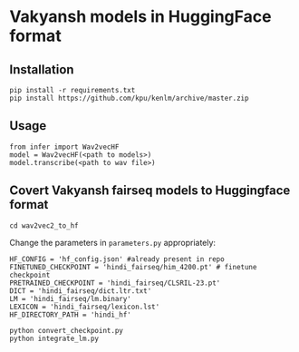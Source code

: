 # Vakyansh models in HuggingFace format

## Installation 
```
pip install -r requirements.txt
pip install https://github.com/kpu/kenlm/archive/master.zip
```

## Usage 
```{python}
from infer import Wav2vecHF
model = Wav2vecHF(<path to models>)
model.transcribe(<path to wav file>)
```
## Covert Vakyansh fairseq models to Huggingface format

```
cd wav2vec2_to_hf
```
Change the parameters in `parameters.py` appropriately:
```
HF_CONFIG = 'hf_config.json' #already present in repo
FINETUNED_CHECKPOINT = 'hindi_fairseq/him_4200.pt' # finetune checkpoint
PRETRAINED_CHECKPOINT = 'hindi_fairseq/CLSRIL-23.pt' 
DICT = 'hindi_fairseq/dict.ltr.txt'
LM = 'hindi_fairseq/lm.binary'
LEXICON = 'hindi_fairseq/lexicon.lst'
HF_DIRECTORY_PATH = 'hindi_hf'
```
```
python convert_checkpoint.py
python integrate_lm.py
```

